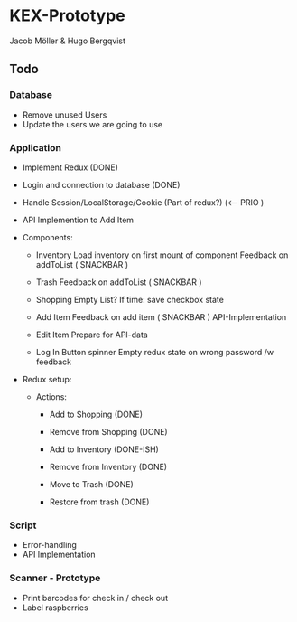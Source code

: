 # KEX-Prototype

Jacob Möller & Hugo Bergqvist


## Todo

### Database
- Remove unused Users
- Update the users we are going to use

### Application
- Implement Redux (DONE) 
- Login and connection to database (DONE) 
- Handle Session/LocalStorage/Cookie (Part of redux?) (<-- PRIO )
- API Implemention to Add Item

- Components:
	- Inventory
			Load inventory on first mount of component
			Feedback on addToList ( SNACKBAR )

	- Trash
			Feedback on addToList ( SNACKBAR )

	- Shopping
			Empty List?
			If time: save checkbox state

	- Add Item
			Feedback on add item ( SNACKBAR )
			API-Implementation

	- Edit Item
			Prepare for API-data

	- Log In
			Button spinner
			Empty redux state on wrong password /w feedback

- Redux setup:
	- Actions:
		- Add to Shopping (DONE)
		- Remove from Shopping (DONE)

		- Add to Inventory (DONE-ISH)
		- Remove from Inventory (DONE)

		- Move to Trash (DONE)
		- Restore from trash (DONE)

### Script
- Error-handling
- API Implementation

### Scanner - Prototype
- Print barcodes for check in / check out
- Label raspberries



